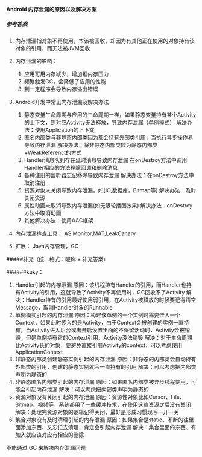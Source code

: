 #### Android 内存泄漏的原因以及解决方案

##### 参考答案

1. 内存泄漏指对象不再使用，本该被回收，却因为有其他正在使用的对象持有该对象的引用，而无法被JVM回收

2. 内存泄漏的影响：
   1. 应用可用内存减少，增加堆内存压力
   2. 频繁触发GC，会降低了应用的性能
   3. 到一定程序会导致内存溢出错误

3. Android开发中常见内存泄漏及解决办法
   1. 静态变量生命周期与应用的生命周期一样，如果静态变量持有某个Activity的上下文，则对应Activity无法释放，导致内存泄漏（单例模式）
      解决办法：使用Application的上下文
   2. 匿名内部类与非静态内部类因为都会持有外部类引用，当执行异步操作易导致内存泄漏
      解决办法：将非静态内部类转为静态内部类+WeakReferenct的方式
   3. Handler消息队列存在延时消息导致内存泄漏
      在onDestroy方法中调用Handler相应的方法移除回调和删除消息
   4. 各种注册的监听器忘记移除导致内存泄漏
      解决办法：在onDestroy方法中取消注册
   5. 资源对象未关闭导致内存泄漏，如(IO,数据库，Bitmap等)
      解决办法：及时关闭资源
   6. 属性动画未取消导致内存泄漏(如无限轮播图效果)
      解决办法：onDestroy方法中取消动画
   7. 其他解决办法：使用AAC框架

4. 内存泄漏排查工具：
   AS Monitor,MAT,LeakCanary

5. 扩展： Java内存管理，GC

   

#####补充（统一格式：昵称 + 补充答案）

######kuky：

1. Handler引起的内存泄漏
   原因：该线程持有Handler的引用，而Handler也持有Activity的引用，这就导致了Activity不再使用时，GC回收不了Activity
   解决：Handler持有的引用最好使用弱引用，在Activity被释放的时候要记得清空Message，取消Handler对象的Runnable
2. 单例模式引起的内存泄漏
   原因：构建该单例的一个实例时需要传入一个Context，如果此时传入的是Activity，由于Context会被创建的实例一直持有，当Activity进入后台或者开启设置里面的不保留活动时，Activity会被销毁，但是单例持有它的Context引用，Activity没法销毁
   解决：对于生命周期比Activity长的对象，要避免直接引用Activity的context，可以考虑使用ApplicationContext
3. 非静态内部类创建静态实例引起的内存泄漏
   原因：非静态的内部类会自动持有外部类的引用，创建的静态实例就会一直持有的引用
   解决：可以考虑把内部类声明为静态的
4. 非静态匿名内部类引起的内存泄漏
   原因：如果匿名内部类被异步线程使用，可能会引起内存泄漏
   解决：可以考虑把内部类声明为静态的
5. 资源对象没有关闭引起的内存泄漏
   原因：资源性对象比如Cursor、File、Bitmap、视频等，系统都用了一些缓冲技术，在使用这些资源之后没有关闭
   解决：处理完资源对象的逻辑记得关闭，最好是形成习惯现写一开一关
6. 集合对象没有及时清理引起的内存泄漏
   原因：如果集合是static、不断的往里面添加东西、又忘记去清理，肯定会引起内存泄漏
   解决：集合里面的东西、有加入就应该对应有相应的删除

不能通过 GC 来解决内存泄漏问题

